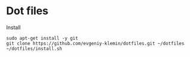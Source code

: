 Dot files
=========


Install

    sudo apt-get install -y git
    git clone https://github.com/evgeniy-klemin/dotfiles.git ~/dotfiles
    ~/dotfiles/install.sh
